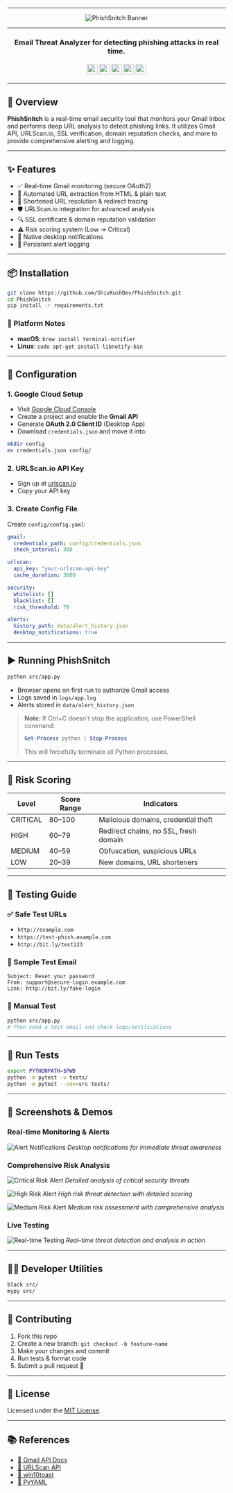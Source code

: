 <div align="center">
  <hr>
  
  <!-- Banner -->
  ![PhishSnitch Banner](https://github.com/ShivKushDev/PhishSnitch/blob/main/phishsnitchbanner.gif?raw=true)

  <hr>
  <h3 align="center">
    Email Threat Analyzer for detecting phishing attacks in real time. <br><br>
    <img src="https://img.shields.io/badge/Powered%20by-Gmail-red" height="24">
    <img src="https://img.shields.io/badge/Powered%20by-URLScan.io-blue" height="24">
    <img src="https://img.shields.io/badge/Developed%20by-ShivKushDev-brightgreen" height="24">
    <img src="https://img.shields.io/badge/Built%20for-CCubed-orange" height="24">
    <img src="https://img.shields.io/badge/Version-1.4-darkblue" height="24">
  </h3>
</div>

---

## 📌 Overview

**PhishSnitch** is a real-time email security tool that monitors your Gmail inbox and performs deep URL analysis to detect phishing links. It utilizes Gmail API, URLScan.io, SSL verification, domain reputation checks, and more to provide comprehensive alerting and logging.

---

## ✨ Features

- ✅ Real-time Gmail monitoring (secure OAuth2)
- 🔗 Automated URL extraction from HTML & plain text
- 🔁 Shortened URL resolution & redirect tracing
- 🛡️ URLScan.io integration for advanced analysis
- 🔍 SSL certificate & domain reputation validation
- ⚠️ Risk scoring system (Low → Critical)
- 🔔 Native desktop notifications
- 🧾 Persistent alert logging

---

## 📦 Installation

```bash
git clone https://github.com/ShivKushDev/PhishSnitch.git
cd PhishSnitch
pip install -r requirements.txt
```

### 🔧 Platform Notes

- **macOS**: `brew install terminal-notifier`
- **Linux**: `sudo apt-get install libnotify-bin`

---

## 🔐 Configuration

### 1. Google Cloud Setup

- Visit [Google Cloud Console](https://console.cloud.google.com)
- Create a project and enable the **Gmail API**
- Generate **OAuth 2.0 Client ID** (Desktop App)
- Download `credentials.json` and move it into:

```bash
mkdir config
mv credentials.json config/
```

### 2. URLScan.io API Key

- Sign up at [urlscan.io](https://urlscan.io)
- Copy your API key

### 3. Create Config File

Create `config/config.yaml`:

```yaml
gmail:
  credentials_path: config/credentials.json
  check_interval: 300

urlscan:
  api_key: "your-urlscan-api-key"
  cache_duration: 3600

security:
  whitelist: []
  blacklist: []
  risk_threshold: 70

alerts:
  history_path: data/alert_history.json
  desktop_notifications: true
```

---

## ▶️ Running PhishSnitch

```bash
python src/app.py
```

- Browser opens on first run to authorize Gmail access
- Logs saved in `logs/app.log`
- Alerts stored in `data/alert_history.json`

> **Note:** If Ctrl+C doesn't stop the application, use PowerShell command:
> ```powershell
> Get-Process python | Stop-Process
> ```
> This will forcefully terminate all Python processes.

---

## 🚨 Risk Scoring

| Level    | Score Range | Indicators                               |
| -------- | ----------- | ---------------------------------------- |
| CRITICAL | 80–100      | Malicious domains, credential theft      |
| HIGH     | 60–79       | Redirect chains, no SSL, fresh domain    |
| MEDIUM   | 40–59       | Obfuscation, suspicious URLs             |
| LOW      | 20–39       | New domains, URL shorteners              |

---

## 🧪 Testing Guide

### ✅ Safe Test URLs

- `http://example.com`
- `https://test-phish.example.com`
- `http://bit.ly/test123`

### 📧 Sample Test Email

```
Subject: Reset your password
From: support@secure-login.example.com
Link: http://bit.ly/fake-login
```

### 🔬 Manual Test

```bash
python src/app.py
# Then send a test email and check logs/notifications
```

---

## 🧪 Run Tests

```bash
export PYTHONPATH=$PWD
python -m pytest -v tests/
python -m pytest --cov=src tests/
```

---

## 📸 Screenshots & Demos

### Real-time Monitoring & Alerts
![Alert Notifications](https://github.com/ShivKushDev/PhishSnitch/blob/main/alert_noti.png?raw=true)
*Desktop notifications for immediate threat awareness*

### Comprehensive Risk Analysis
![Critical Risk Alert](https://github.com/ShivKushDev/PhishSnitch/blob/main/critial_risk_alert_info.png?raw=true)
*Detailed analysis of critical security threats*

![High Risk Alert](https://github.com/ShivKushDev/PhishSnitch/blob/main/high_risk_alert.png?raw=true)
*High risk threat detection with detailed scoring*

![Medium Risk Alert](https://github.com/ShivKushDev/PhishSnitch/blob/main/medium_risk_alert.png?raw=true)
*Medium risk assessment with comprehensive analysis*

### Live Testing
![Real-time Testing](https://github.com/ShivKushDev/PhishSnitch/blob/main/realtime_test.png?raw=true)
*Real-time threat detection and analysis in action*

---

## 👨‍💻 Developer Utilities

```bash
black src/
mypy src/
```

---

## 🤝 Contributing

1. Fork this repo
2. Create a new branch: `git checkout -b feature-name`
3. Make your changes and commit
4. Run tests & format code
5. Submit a pull request 🎉

---

## 📝 License

Licensed under the [MIT License](LICENSE).

---

## 📚 References

- [📘 Gmail API Docs](https://developers.google.com/gmail/api)
- [📘 URLScan API](https://urlscan.io/docs/api/)
- [📘 win10toast](https://pypi.org/project/win10toast/)
- [📘 PyYAML](https://pyyaml.org/wiki/PyYAMLDocumentation)
